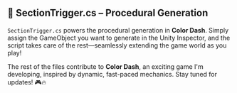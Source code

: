 ## 🚀 SectionTrigger.cs – Procedural Generation  

`SectionTrigger.cs` powers the procedural generation in **Color Dash**. Simply assign the GameObject you want to generate in the Unity Inspector, and the script takes care of the rest—seamlessly extending the game world as you play!  

The rest of the files contribute to **Color Dash**, an exciting game I'm developing, inspired by dynamic, fast-paced mechanics. Stay tuned for updates! 🎮🔥  
